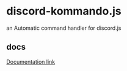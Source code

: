 # discord-kommando.js
an Automatic command handler for discord.js

## docs
[Documentation link](docs/index.html)